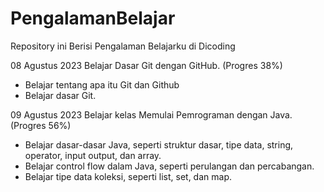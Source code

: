 # PengalamanBelajar
Repository ini Berisi Pengalaman Belajarku di Dicoding

08 Agustus 2023
Belajar Dasar Git dengan GitHub. (Progres 38%)
* Belajar tentang apa itu Git dan Github
* Belajar dasar Git.

09 Agustus 2023
Belajar kelas Memulai Pemrograman dengan Java. (Progres 56%)
  * Belajar dasar-dasar Java, seperti struktur dasar, tipe data, string, operator, input output, dan array.
  * Belajar control flow dalam Java, seperti perulangan dan percabangan.
  * Belajar tipe data koleksi, seperti list, set, dan map.
